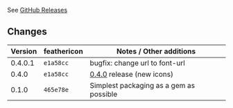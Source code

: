 See [GitHub Releases](https://github.com/feathericon/feathericon-sass/releases)

## Changes

| Version | feathericon | Notes / Other additions                                            |
|---------|-------------|--------------------------------------------------------------------|
|   0.4.0.1 | `e1a58cc`   | bugfix: change url to font-url |
|   0.4.0 | `e1a58cc`   | [0.4.0](https://github.com/feathericon/feathericon/releases/tag/0.4.0) release (new icons) |
|   0.1.0 | `465e78e`   | Simplest packaging as a gem as possible                            |

